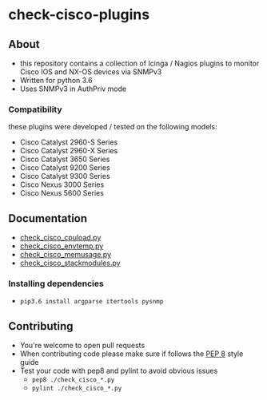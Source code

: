 # check-cisco-plugins

## About
* this repository contains a collection of Icinga / Nagios plugins to monitor Cisco IOS and NX-OS devices via SNMPv3
* Written for python 3.6
* Uses SNMPv3 in AuthPriv mode

### Compatibility
these plugins were developed / tested on the following models:
* Cisco Catalyst 2960-S Series
* Cisco Catalyst 2960-X Series
* Cisco Catalyst 3650 Series
* Cisco Catalyst 9200 Series
* Cisco Catalyst 9300 Series
* Cisco Nexus 3000 Series
* Cisco Nexus 5600 Series

## Documentation
* [check_cisco_cpuload.py](docs/check_cisco_cpuload.md)
* [check_cisco_envtemp.py](docs/check_cisco_envtemp.md)
* [check_cisco_memusage.py](docs/check_cisco_memusage.md)
* [check_cisco_stackmodules.py](docs/check_cisco_stackmodules.md)

### Installing dependencies
* `pip3.6 install argparse itertools pysnmp`

## Contributing
* You're welcome to open pull requests
* When contributing code please make sure if follows the [PEP 8](https://www.python.org/dev/peps/pep-0008/) style guide
* Test your code with pep8 and pylint to avoid obvious issues
  * `pep8 ./check_cisco_*.py`
  * `pylint ./check_cisco_*.py`